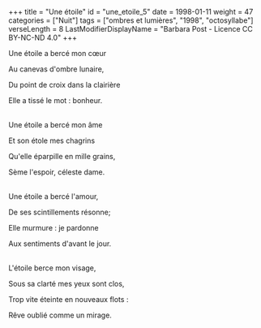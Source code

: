 +++
title = "Une étoile"
id = "une_etoile_5"
date = 1998-01-11
weight = 47
categories = ["Nuit"]
tags = ["ombres et lumières", "1998", "octosyllabe"]
verseLength = 8
LastModifierDisplayName = "Barbara Post - Licence CC BY-NC-ND 4.0"
+++

Une étoile a bercé mon cœur

Au canevas d'ombre lunaire,

Du point de croix dans la clairière

Elle a tissé le mot : bonheur.

 \
Une étoile a bercé mon âme

Et son étole mes chagrins

Qu'elle éparpille en mille grains,

Sème l'espoir, céleste dame.

 \
Une étoile a bercé l'amour,

De ses scintillements résonne;

Elle murmure : je pardonne

Aux sentiments d'avant le jour.

 \
L'étoile berce mon visage,

Sous sa clarté mes yeux sont clos,

Trop vite éteinte en nouveaux flots :

Rêve oublié comme un mirage.
